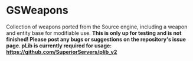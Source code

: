 # GSWeapons
Collection of weapons ported from the Source engine, including a weapon and entity base for modifiable use. **This is only up for testing and is not finished! Please post any bugs or suggestions on the repository's issue page. pLib is currently required for usage: https://github.com/SuperiorServers/plib_v2**
